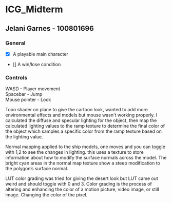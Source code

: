 # ICG_Midterm
## Jelani Garnes - 100801696
### General
- [X] A playable main character
- [] A win/lose condition

### Controls
WASD - Player movement </br>
Spacebar - Jump </br>
Mouse pointer - Look </br>

Toon shader on plane to give the cartoon look, wanted to add more environmental effects and models but mouse wasn't working properly.
I calculated the diffuse and specular lighting for the object, then map the calculated lighting values to the ramp texture to determine the final color of the object which samples a specific color from the ramp texture based on the lighting value.

Normal mapping applied to the ship models, one moves and you can toggle with 1,2 to see the changes in lighting.
this uses a texture to store information about how to modify the surface normals across the model. The bright cyan areas in the normal map texture show a steep modification to the polygon’s surface normal.

LUT color grading was tried for giving the desert look but LUT came out weird and should toggle with 0 and 3.
Color grading is the process of altering and enhancing the color of a motion picture, video image, or still image. Changing the color of the pixel.

